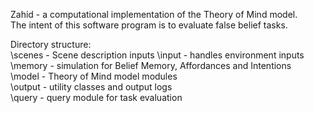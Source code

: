 Zahid - a computational implementation of the Theory of Mind model.  
The intent of this software program is to evaluate false belief tasks.

Directory structure:  
\scenes - Scene description inputs
\input - handles environment inputs  
\memory - simulation for Belief Memory, Affordances and Intentions  
\model - Theory of Mind model modules  
\output - utility classes and output logs  
\query - query module for task evaluation
